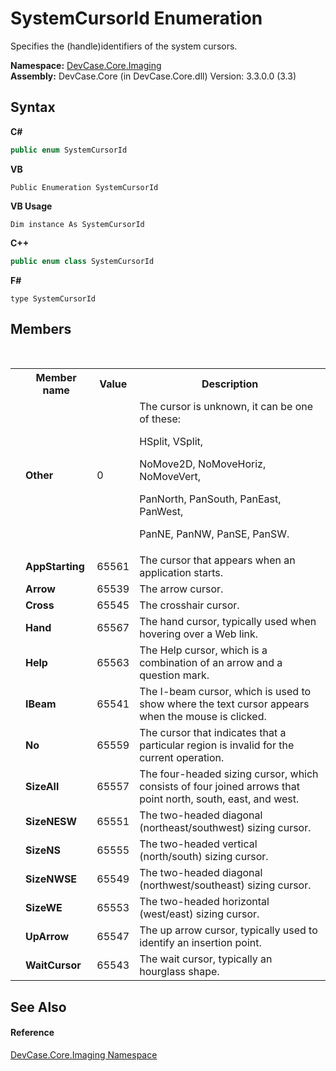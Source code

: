 # SystemCursorId Enumeration
 

Specifies the (handle)identifiers of the system cursors.

**Namespace:**&nbsp;<a href="N_DevCase_Core_Imaging">DevCase.Core.Imaging</a><br />**Assembly:**&nbsp;DevCase.Core (in DevCase.Core.dll) Version: 3.3.0.0 (3.3)

## Syntax

**C#**<br />
``` C#
public enum SystemCursorId
```

**VB**<br />
``` VB
Public Enumeration SystemCursorId
```

**VB Usage**<br />
``` VB Usage
Dim instance As SystemCursorId
```

**C++**<br />
``` C++
public enum class SystemCursorId
```

**F#**<br />
``` F#
type SystemCursorId
```


## Members
&nbsp;<table><tr><th></th><th>Member name</th><th>Value</th><th>Description</th></tr><tr><td /><td target="F:DevCase.Core.Imaging.SystemCursorId.Other">**Other**</td><td>0</td><td>The cursor is unknown, it can be one of these: 

HSplit, VSplit, 

NoMove2D, NoMoveHoriz, NoMoveVert, 

PanNorth, PanSouth, PanEast, PanWest, 

PanNE, PanNW, PanSE, PanSW.</td></tr><tr><td /><td target="F:DevCase.Core.Imaging.SystemCursorId.AppStarting">**AppStarting**</td><td>65561</td><td>The cursor that appears when an application starts.</td></tr><tr><td /><td target="F:DevCase.Core.Imaging.SystemCursorId.Arrow">**Arrow**</td><td>65539</td><td>The arrow cursor.</td></tr><tr><td /><td target="F:DevCase.Core.Imaging.SystemCursorId.Cross">**Cross**</td><td>65545</td><td>The crosshair cursor.</td></tr><tr><td /><td target="F:DevCase.Core.Imaging.SystemCursorId.Hand">**Hand**</td><td>65567</td><td>The hand cursor, typically used when hovering over a Web link.</td></tr><tr><td /><td target="F:DevCase.Core.Imaging.SystemCursorId.Help">**Help**</td><td>65563</td><td>The Help cursor, which is a combination of an arrow and a question mark.</td></tr><tr><td /><td target="F:DevCase.Core.Imaging.SystemCursorId.IBeam">**IBeam**</td><td>65541</td><td>The I-beam cursor, which is used to show where the text cursor appears when the mouse is clicked.</td></tr><tr><td /><td target="F:DevCase.Core.Imaging.SystemCursorId.No">**No**</td><td>65559</td><td>The cursor that indicates that a particular region is invalid for the current operation.</td></tr><tr><td /><td target="F:DevCase.Core.Imaging.SystemCursorId.SizeAll">**SizeAll**</td><td>65557</td><td>The four-headed sizing cursor, which consists of four joined arrows that point north, south, east, and west.</td></tr><tr><td /><td target="F:DevCase.Core.Imaging.SystemCursorId.SizeNESW">**SizeNESW**</td><td>65551</td><td>The two-headed diagonal (northeast/southwest) sizing cursor.</td></tr><tr><td /><td target="F:DevCase.Core.Imaging.SystemCursorId.SizeNS">**SizeNS**</td><td>65555</td><td>The two-headed vertical (north/south) sizing cursor.</td></tr><tr><td /><td target="F:DevCase.Core.Imaging.SystemCursorId.SizeNWSE">**SizeNWSE**</td><td>65549</td><td>The two-headed diagonal (northwest/southeast) sizing cursor.</td></tr><tr><td /><td target="F:DevCase.Core.Imaging.SystemCursorId.SizeWE">**SizeWE**</td><td>65553</td><td>The two-headed horizontal (west/east) sizing cursor.</td></tr><tr><td /><td target="F:DevCase.Core.Imaging.SystemCursorId.UpArrow">**UpArrow**</td><td>65547</td><td>The up arrow cursor, typically used to identify an insertion point.</td></tr><tr><td /><td target="F:DevCase.Core.Imaging.SystemCursorId.WaitCursor">**WaitCursor**</td><td>65543</td><td>The wait cursor, typically an hourglass shape.</td></tr></table>

## See Also


#### Reference
<a href="N_DevCase_Core_Imaging">DevCase.Core.Imaging Namespace</a><br />
